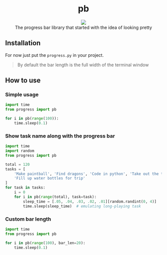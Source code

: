 <h1 align="center">pb</h1>

<p align="center">
<img src="https://i.imgur.com/UGgcdf1.gif">
<br>
The progress bar library that started with the idea of looking pretty
</p>

## Installation

For now just put the `progress.py` in your project.
> By default the bar length is the full width of the terminal window

## How to use

### Simple usage

```python
import time
from progress import pb

for i in pb(range(100)):
    time.sleep(0.1)
```

### Show task name along with the progress bar

```python
import time
import random
from progress import pb

total = 120
tasks = [
    'Make paintball', 'Find dragons', 'Code in python', 'Take out the trash',
    'Fill up water bottles for trip'
]
for task in tasks:
    i = 0
    for i in pb(range(total), task=task):
        sleep_time = [.05, .04, .03, .02, .01][random.randint(0, 4)]
        time.sleep(sleep_time)  # emulating long-playing task
```

### Custom bar length

```python
import time
from progress import pb

for i in pb(range(100), bar_len=20):
    time.sleep(0.1)
```
